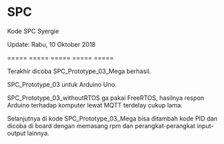 # SPC
Kode SPC Syergie

Update: Rabu, 10 Oktober 2018



===== ===== ===== ===== =====

Terakhir dicoba SPC_Prototype_03_Mega berhasil.

SPC_Prototype_03 untuk Arduino Uno.

SPC_Prototype_03_withoutRTOS ga pakai FreeRTOS,
hasilnya respon Arduino terhadap komputer lewat MQTT terdelay cukup lama.


Selanjutnya di kode SPC_Prototype_03_Mega bisa ditambah kode PID
dan dicoba di board dengan memasang rpm dan perangkat-perangkat input-output lainnya.
